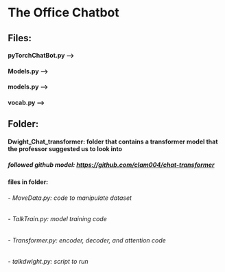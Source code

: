 # The Office Chatbot
## Files:
#### pyTorchChatBot.py --> 
#### Models.py -->
#### models.py --> 
#### vocab.py --> 
##
## Folder:
#### Dwight_Chat_transformer: folder that contains a transformer model that the professor suggested us to look into
##### followed github model: https://github.com/clam004/chat-transformer
####  files in folder:
######      - MoveData.py: code to manipulate dataset
######      - TalkTrain.py: model training code
######      - Transformer.py: encoder, decoder, and attention code
######      - talkdwight.py: script to run 
